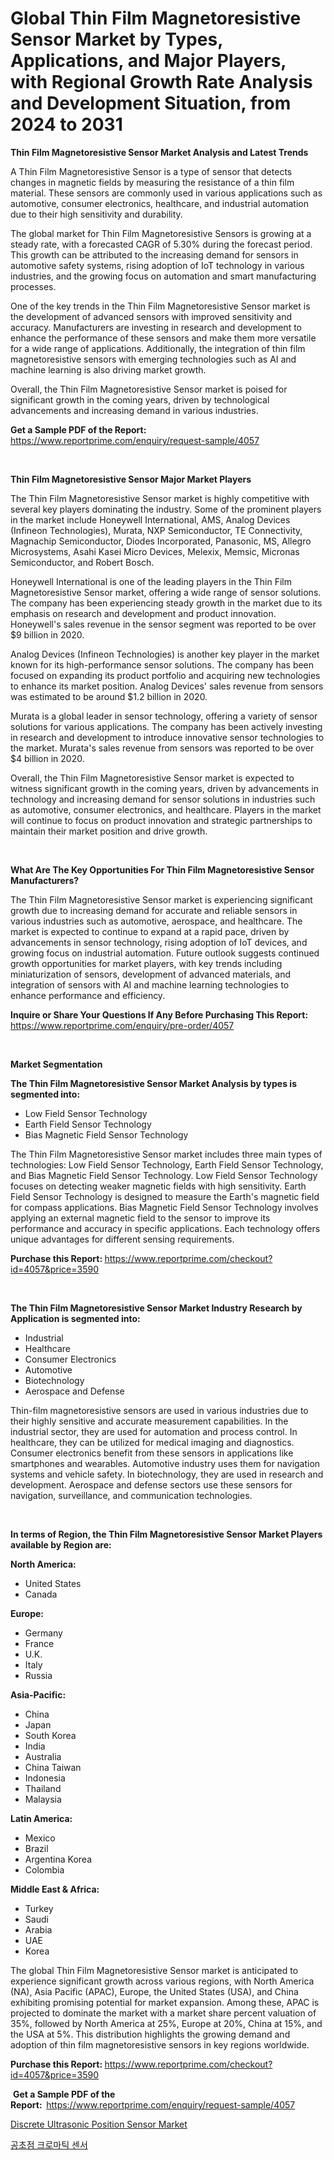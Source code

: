 <p><h1>Global Thin Film Magnetoresistive Sensor Market by Types, Applications, and Major Players, with Regional Growth Rate Analysis and Development Situation, from 2024 to 2031</h1></p><p><strong>Thin Film Magnetoresistive Sensor Market Analysis and Latest Trends</strong></p>
<p><p>A Thin Film Magnetoresistive Sensor is a type of sensor that detects changes in magnetic fields by measuring the resistance of a thin film material. These sensors are commonly used in various applications such as automotive, consumer electronics, healthcare, and industrial automation due to their high sensitivity and durability.</p><p>The global market for Thin Film Magnetoresistive Sensors is growing at a steady rate, with a forecasted CAGR of 5.30% during the forecast period. This growth can be attributed to the increasing demand for sensors in automotive safety systems, rising adoption of IoT technology in various industries, and the growing focus on automation and smart manufacturing processes.</p><p>One of the key trends in the Thin Film Magnetoresistive Sensor market is the development of advanced sensors with improved sensitivity and accuracy. Manufacturers are investing in research and development to enhance the performance of these sensors and make them more versatile for a wide range of applications. Additionally, the integration of thin film magnetoresistive sensors with emerging technologies such as AI and machine learning is also driving market growth.</p><p>Overall, the Thin Film Magnetoresistive Sensor market is poised for significant growth in the coming years, driven by technological advancements and increasing demand in various industries.</p></p>
<p><strong>Get a Sample PDF of the Report:&nbsp;</strong> <a href="https://www.reportprime.com/enquiry/request-sample/4057">https://www.reportprime.com/enquiry/request-sample/4057</a></p>
<p>&nbsp;</p>
<p><strong>Thin Film Magnetoresistive Sensor Major Market Players</strong></p>
<p><p>The Thin Film Magnetoresistive Sensor market is highly competitive with several key players dominating the industry. Some of the prominent players in the market include Honeywell International, AMS, Analog Devices (Infineon Technologies), Murata, NXP Semiconductor, TE Connectivity, Magnachip Semiconductor, Diodes Incorporated, Panasonic, MS, Allegro Microsystems, Asahi Kasei Micro Devices, Melexix, Memsic, Micronas Semiconductor, and Robert Bosch.</p><p>Honeywell International is one of the leading players in the Thin Film Magnetoresistive Sensor market, offering a wide range of sensor solutions. The company has been experiencing steady growth in the market due to its emphasis on research and development and product innovation. Honeywell's sales revenue in the sensor segment was reported to be over $9 billion in 2020.</p><p>Analog Devices (Infineon Technologies) is another key player in the market known for its high-performance sensor solutions. The company has been focused on expanding its product portfolio and acquiring new technologies to enhance its market position. Analog Devices' sales revenue from sensors was estimated to be around $1.2 billion in 2020.</p><p>Murata is a global leader in sensor technology, offering a variety of sensor solutions for various applications. The company has been actively investing in research and development to introduce innovative sensor technologies to the market. Murata's sales revenue from sensors was reported to be over $4 billion in 2020.</p><p>Overall, the Thin Film Magnetoresistive Sensor market is expected to witness significant growth in the coming years, driven by advancements in technology and increasing demand for sensor solutions in industries such as automotive, consumer electronics, and healthcare. Players in the market will continue to focus on product innovation and strategic partnerships to maintain their market position and drive growth.</p></p>
<p>&nbsp;</p>
<p><strong>What Are The Key Opportunities For Thin Film Magnetoresistive Sensor Manufacturers?</strong></p>
<p><p>The Thin Film Magnetoresistive Sensor market is experiencing significant growth due to increasing demand for accurate and reliable sensors in various industries such as automotive, aerospace, and healthcare. The market is expected to continue to expand at a rapid pace, driven by advancements in sensor technology, rising adoption of IoT devices, and growing focus on industrial automation. Future outlook suggests continued growth opportunities for market players, with key trends including miniaturization of sensors, development of advanced materials, and integration of sensors with AI and machine learning technologies to enhance performance and efficiency.</p></p>
<p><strong>Inquire or Share Your Questions If Any Before Purchasing This Report:</strong> <a href="https://www.reportprime.com/enquiry/pre-order/4057">https://www.reportprime.com/enquiry/pre-order/4057</a></p>
<p>&nbsp;</p>
<p><strong>Market Segmentation</strong></p>
<p><strong>The Thin Film Magnetoresistive Sensor Market Analysis by types is segmented into:</strong></p>
<p><ul><li>Low Field Sensor Technology</li><li>Earth Field Sensor Technology</li><li>Bias Magnetic Field Sensor Technology</li></ul></p>
<p><p>The Thin Film Magnetoresistive Sensor market includes three main types of technologies: Low Field Sensor Technology, Earth Field Sensor Technology, and Bias Magnetic Field Sensor Technology. Low Field Sensor Technology focuses on detecting weaker magnetic fields with high sensitivity. Earth Field Sensor Technology is designed to measure the Earth's magnetic field for compass applications. Bias Magnetic Field Sensor Technology involves applying an external magnetic field to the sensor to improve its performance and accuracy in specific applications. Each technology offers unique advantages for different sensing requirements.</p></p>
<p><strong>Purchase this Report:&nbsp;</strong><a href="https://www.reportprime.com/checkout?id=4057&price=3590">https://www.reportprime.com/checkout?id=4057&price=3590</a></p>
<p>&nbsp;</p>
<p><strong>The Thin Film Magnetoresistive Sensor Market Industry Research by Application is segmented into:</strong></p>
<p><ul><li>Industrial</li><li>Healthcare</li><li>Consumer Electronics</li><li>Automotive</li><li>Biotechnology</li><li>Aerospace and Defense</li></ul></p>
<p><p>Thin-film magnetoresistive sensors are used in various industries due to their highly sensitive and accurate measurement capabilities. In the industrial sector, they are used for automation and process control. In healthcare, they can be utilized for medical imaging and diagnostics. Consumer electronics benefit from these sensors in applications like smartphones and wearables. Automotive industry uses them for navigation systems and vehicle safety. In biotechnology, they are used in research and development. Aerospace and defense sectors use these sensors for navigation, surveillance, and communication technologies.</p></p>
<p>&nbsp;</p>
<p><strong>In terms of Region, the Thin Film Magnetoresistive Sensor Market Players available by Region are:</strong></p>
<p>
    <p> <strong> North America: </strong>
        <ul>
            <li>United States</li>
            <li>Canada</li>
        </ul>
        </p> 
    <p> <strong> Europe: </strong>
        <ul>
            <li>Germany</li>
            <li>France</li>
            <li>U.K.</li>
            <li>Italy</li>
            <li>Russia</li>
        </ul>
        </p> 
    <p> <strong> Asia-Pacific: </strong>
        <ul>
            <li>China</li>
            <li>Japan</li>
            <li>South Korea</li>
            <li>India</li>
            <li>Australia</li>
            <li>China Taiwan</li>
            <li>Indonesia</li>
            <li>Thailand</li>
            <li>Malaysia</li>
        </ul>
        </p> 
    <p> <strong> Latin America: </strong>
        <ul>
            <li>Mexico</li>
            <li>Brazil</li>
            <li>Argentina Korea</li>
            <li>Colombia</li>
        </ul>
        </p> 
    <p> <strong> Middle East & Africa: </strong>
        <ul>
            <li>Turkey</li>
            <li>Saudi</li>
            <li>Arabia</li>
            <li>UAE</li>
            <li>Korea</li>
        </ul>
    </p>
    </p>
<p><p>The global Thin Film Magnetoresistive Sensor market is anticipated to experience significant growth across various regions, with North America (NA), Asia Pacific (APAC), Europe, the United States (USA), and China exhibiting promising potential for market expansion. Among these, APAC is projected to dominate the market with a market share percent valuation of 35%, followed by North America at 25%, Europe at 20%, China at 15%, and the USA at 5%. This distribution highlights the growing demand and adoption of thin film magnetoresistive sensors in key regions worldwide.</p></p>
<p><strong>Purchase this Report: </strong><a href="https://www.reportprime.com/checkout?id=4057&price=3590">https://www.reportprime.com/checkout?id=4057&price=3590</a></p>
<p>&nbsp;<strong>Get a Sample PDF of the Report:&nbsp;&nbsp;</strong><a href="https://www.reportprime.com/enquiry/request-sample/4057">https://www.reportprime.com/enquiry/request-sample/4057</a></p>
<p><strong></strong></p>
<p><p><a href="https://github.com/FassouRP/Market-Research-Report-List-3/blob/main/discrete-ultrasonic-position-sensor-market.md">Discrete Ultrasonic Position Sensor Market</a></p><p><a href="https://github.com/mpodehpw07370073/Market-Research-Report-List-1/blob/main/566962613901.md">공초점 크로마틱 센서</a></p></p>